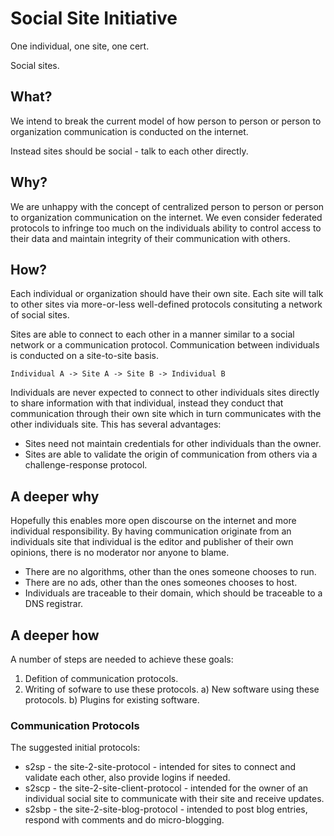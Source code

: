 # Social Site Initiative

One individual, one site, one cert. 

Social sites.

## What?

We intend to break the current model of how person to person
or person to organization communication is conducted on the
internet.

Instead sites should be social - talk to each other directly.

## Why?

We are unhappy with the concept of centralized person to person
or person to organization communication on the internet. We even
consider federated protocols to infringe too much on the individuals
ability to control access to their data and maintain integrity
of their communication with others.

## How?

Each individual or organization should have their own site. Each site
will talk to other sites via more-or-less well-defined protocols
consituting a network of social sites.

Sites are able to connect to each other in a manner similar to a
social network or a communication protocol. Communication between
individuals is conducted on a site-to-site basis.

```
Individual A -> Site A -> Site B -> Individual B
```

Individuals are never expected to connect to other individuals sites
directly to share information with that individual, instead they conduct
that communication through their own site which in turn communicates
with the other individuals site. This has several advantages:

* Sites need not maintain credentials for other individuals than the owner.
* Sites are able to validate the origin of communication from others via
  a challenge-response protocol.

## A deeper why

Hopefully this enables more open discourse on the internet and more
individual responsibility. By having communication originate from
an individuals site that individual is the editor and publisher of
their own opinions, there is no moderator nor anyone to blame.

* There are no algorithms, other than the ones someone chooses to
  run.
* There are no ads, other than the ones someones chooses to host.
* Individuals are traceable to their domain, which should be traceable
  to a DNS registrar.


## A deeper how

A number of steps are needed to achieve these goals:

1. Defition of communication protocols.
2. Writing of sofware to use these protocols.
   a) New software using these protocols.
   b) Plugins for existing software.

### Communication Protocols

The suggested initial protocols:

* s2sp - the site-2-site-protocol - intended for sites to connect
  and validate each other, also provide logins if needed.
* s2scp - the site-2-site-client-protocol - intended for the owner
  of an individual social site to communicate with their site and
  receive updates.
* s2sbp - the site-2-site-blog-protocol - intended to post blog
  entries, respond with comments and do micro-blogging.
